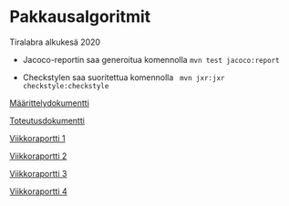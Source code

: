 # Pakkausalgoritmit

Tiralabra alkukesä 2020

* Jacoco-reportin saa generoitua komennolla ```mvn test jacoco:report```

* Checkstylen saa suoritettua komennolla ``` mvn jxr:jxr checkstyle:checkstyle```

[Määrittelydokumentti](https://github.com/sumuh/Pakkausalgoritmit/blob/master/Dokumentaatio/M%C3%A4%C3%A4rittelydokumentti.md)

[Toteutusdokumentti](https://github.com/sumuh/Pakkausalgoritmit/blob/master/Dokumentaatio/Toteutusdokumentti.md)

[Viikkoraportti 1](https://github.com/sumuh/Pakkausalgoritmit/blob/master/Dokumentaatio/Viikkoraportti1.md)

[Viikkoraportti 2](https://github.com/sumuh/Pakkausalgoritmit/blob/master/Dokumentaatio/Viikkoraportti2.md)

[Viikkoraportti 3](https://github.com/sumuh/Pakkausalgoritmit/blob/master/Dokumentaatio/Viikkoraportti3.md)

[Viikkoraportti 4](https://github.com/sumuh/Pakkausalgoritmit/blob/master/Dokumentaatio/Viikkoraportti4.md)
